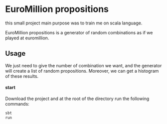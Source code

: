 # EuroMillion propositions

this small project main purpose was to train me on scala language.

EuroMillion propositions is a generator of random combinations as if we played at euromillion.

## Usage

We just need to give the number of combination we want, and the generator will create a list of random propositions.
Moreover, we can get a histogram of these results.

#### start

Download the project and at the root of the directory run the following commands:

```bash
sbt
run
```